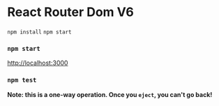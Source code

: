 # React Router Dom V6 
`npm install`
`npm start`

### `npm start`

[http://localhost:3000](http://localhost:3000) 
### `npm test`

**Note: this is a one-way operation. Once you `eject`, you can't go back!**

